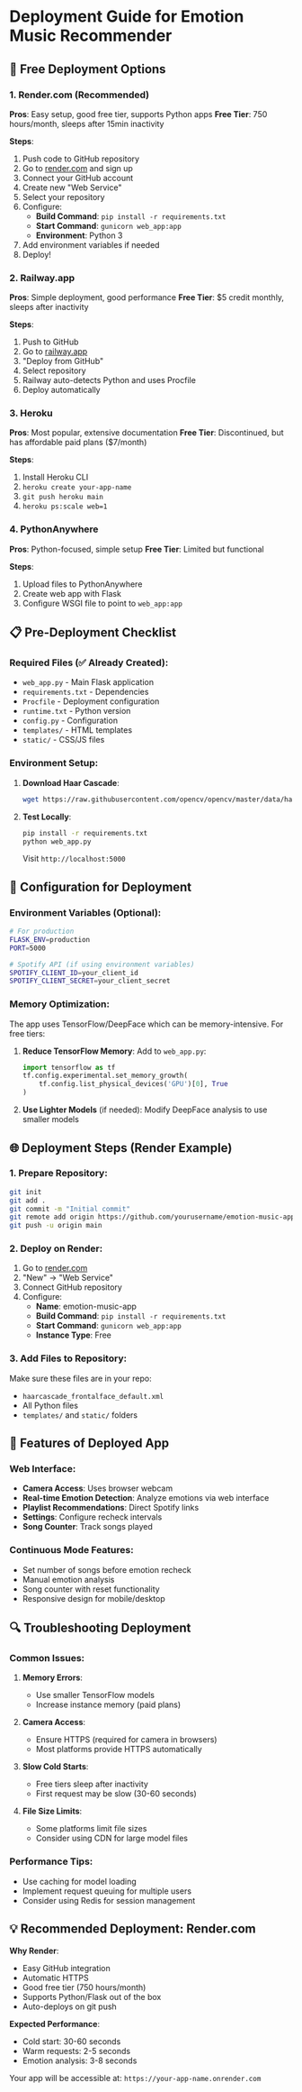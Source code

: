 # Deployment Guide for Emotion Music Recommender

## 🚀 Free Deployment Options

### 1. **Render.com (Recommended)**
**Pros**: Easy setup, good free tier, supports Python apps
**Free Tier**: 750 hours/month, sleeps after 15min inactivity

**Steps**:
1. Push code to GitHub repository
2. Go to [render.com](https://render.com) and sign up
3. Connect your GitHub account
4. Create new "Web Service"
5. Select your repository
6. Configure:
   - **Build Command**: `pip install -r requirements.txt`
   - **Start Command**: `gunicorn web_app:app`
   - **Environment**: Python 3
7. Add environment variables if needed
8. Deploy!

### 2. **Railway.app**
**Pros**: Simple deployment, good performance
**Free Tier**: $5 credit monthly, sleeps after inactivity

**Steps**:
1. Push to GitHub
2. Go to [railway.app](https://railway.app)
3. "Deploy from GitHub"
4. Select repository
5. Railway auto-detects Python and uses Procfile
6. Deploy automatically

### 3. **Heroku** 
**Pros**: Most popular, extensive documentation
**Free Tier**: Discontinued, but has affordable paid plans ($7/month)

**Steps**:
1. Install Heroku CLI
2. `heroku create your-app-name`
3. `git push heroku main`
4. `heroku ps:scale web=1`

### 4. **PythonAnywhere**
**Pros**: Python-focused, simple setup
**Free Tier**: Limited but functional

**Steps**:
1. Upload files to PythonAnywhere
2. Create web app with Flask
3. Configure WSGI file to point to `web_app:app`

## 📋 Pre-Deployment Checklist

### Required Files (✅ Already Created):
- `web_app.py` - Main Flask application
- `requirements.txt` - Dependencies
- `Procfile` - Deployment configuration
- `runtime.txt` - Python version
- `config.py` - Configuration
- `templates/` - HTML templates
- `static/` - CSS/JS files

### Environment Setup:
1. **Download Haar Cascade**:
   ```bash
   wget https://raw.githubusercontent.com/opencv/opencv/master/data/haarcascades/haarcascade_frontalface_default.xml
   ```

2. **Test Locally**:
   ```bash
   pip install -r requirements.txt
   python web_app.py
   ```
   Visit `http://localhost:5000`

## 🔧 Configuration for Deployment

### Environment Variables (Optional):
```bash
# For production
FLASK_ENV=production
PORT=5000

# Spotify API (if using environment variables)
SPOTIFY_CLIENT_ID=your_client_id
SPOTIFY_CLIENT_SECRET=your_client_secret
```

### Memory Optimization:
The app uses TensorFlow/DeepFace which can be memory-intensive. For free tiers:

1. **Reduce TensorFlow Memory**:
   Add to `web_app.py`:
   ```python
   import tensorflow as tf
   tf.config.experimental.set_memory_growth(
       tf.config.list_physical_devices('GPU')[0], True
   )
   ```

2. **Use Lighter Models** (if needed):
   Modify DeepFace analysis to use smaller models

## 🌐 Deployment Steps (Render Example)

### 1. Prepare Repository:
```bash
git init
git add .
git commit -m "Initial commit"
git remote add origin https://github.com/yourusername/emotion-music-app.git
git push -u origin main
```

### 2. Deploy on Render:
1. Go to [render.com](https://render.com)
2. "New" → "Web Service"
3. Connect GitHub repository
4. Configure:
   - **Name**: emotion-music-app
   - **Build Command**: `pip install -r requirements.txt`
   - **Start Command**: `gunicorn web_app:app`
   - **Instance Type**: Free

### 3. Add Files to Repository:
Make sure these files are in your repo:
- `haarcascade_frontalface_default.xml`
- All Python files
- `templates/` and `static/` folders

## 📱 Features of Deployed App

### Web Interface:
- **Camera Access**: Uses browser webcam
- **Real-time Emotion Detection**: Analyze emotions via web interface
- **Playlist Recommendations**: Direct Spotify links
- **Settings**: Configure recheck intervals
- **Song Counter**: Track songs played

### Continuous Mode Features:
- Set number of songs before emotion recheck
- Manual emotion analysis
- Song counter with reset functionality
- Responsive design for mobile/desktop

## 🔍 Troubleshooting Deployment

### Common Issues:

1. **Memory Errors**:
   - Use smaller TensorFlow models
   - Increase instance memory (paid plans)

2. **Camera Access**:
   - Ensure HTTPS (required for camera in browsers)
   - Most platforms provide HTTPS automatically

3. **Slow Cold Starts**:
   - Free tiers sleep after inactivity
   - First request may be slow (30-60 seconds)

4. **File Size Limits**:
   - Some platforms limit file sizes
   - Consider using CDN for large model files

### Performance Tips:
- Use caching for model loading
- Implement request queuing for multiple users
- Consider using Redis for session management

## 💡 Recommended Deployment: Render.com

**Why Render**:
- Easy GitHub integration
- Automatic HTTPS
- Good free tier (750 hours/month)
- Supports Python/Flask out of the box
- Auto-deploys on git push

**Expected Performance**:
- Cold start: 30-60 seconds
- Warm requests: 2-5 seconds
- Emotion analysis: 3-8 seconds

Your app will be accessible at: `https://your-app-name.onrender.com`